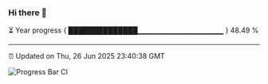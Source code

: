 ### Hi there 👋

⏳ Year progress { ██████████████▁▁▁▁▁▁▁▁▁▁▁▁▁▁▁▁ } 48.49 %

---

⏰ Updated on Thu, 26 Jun 2025 23:40:38 GMT

![Progress Bar CI](https://github.com/IshwaranRudhara/GIT-ACTION/workflows/Progress%20Bar%20CI/badge.svg)
